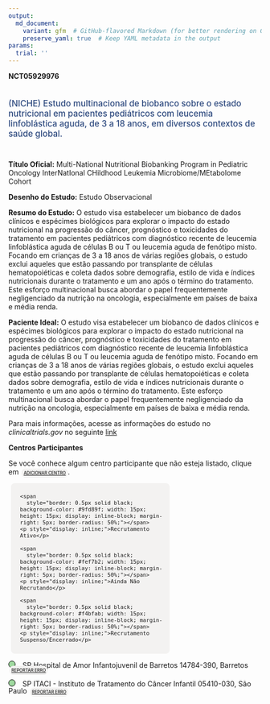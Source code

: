```yaml
---
output: 
  md_document:
    variant: gfm  # GitHub-flavored Markdown (for better rendering on GitHub)
    preserve_yaml: true  # Keep YAML metadata in the output
params:
  trial: ''
---
```


**NCT05929976**

<div style="padding: 5px 5px 5px 0px; font-size: 1.20em; font-weight: 500; color: #2E4A7F; text-align: left; margin-bottom: 20px">

(NICHE) Estudo multinacional de biobanco sobre o estado nutricional em
pacientes pediátricos com leucemia linfoblástica aguda, de 3 a 18 anos,
em diversos contextos de saúde global.

</div>

**Título Oficial:** Multi-National Nutritional Biobanking Program in
Pediatric Oncology InterNatIonal CHildhood Leukemia
Microbiome/MEtabolome Cohort

**Desenho do Estudo:** Estudo Observacional

**Resumo do Estudo:** O estudo visa estabelecer um biobanco de dados
clínicos e espécimes biológicos para explorar o impacto do estado
nutricional na progressão do câncer, prognóstico e toxicidades do
tratamento em pacientes pediátricos com diagnóstico recente de leucemia
linfoblástica aguda de células B ou T ou leucemia aguda de fenótipo
misto. Focando em crianças de 3 a 18 anos de várias regiões globais, o
estudo exclui aqueles que estão passando por transplante de células
hematopoiéticas e coleta dados sobre demografia, estilo de vida e
índices nutricionais durante o tratamento e um ano após o término do
tratamento. Este esforço multinacional busca abordar o papel
frequentemente negligenciado da nutrição na oncologia, especialmente em
países de baixa e média renda.

**Paciente Ideal:** O estudo visa estabelecer um biobanco de dados
clínicos e espécimes biológicos para explorar o impacto do estado
nutricional na progressão do câncer, prognóstico e toxicidades do
tratamento em pacientes pediátricos com diagnóstico recente de leucemia
linfoblástica aguda de células B ou T ou leucemia aguda de fenótipo
misto. Focando em crianças de 3 a 18 anos de várias regiões globais, o
estudo exclui aqueles que estão passando por transplante de células
hematopoiéticas e coleta dados sobre demografia, estilo de vida e
índices nutricionais durante o tratamento e um ano após o término do
tratamento. Este esforço multinacional busca abordar o papel
frequentemente negligenciado da nutrição na oncologia, especialmente em
países de baixa e média renda.

Para mais informações, acesse as informações do estudo no
*clinicaltrials.gov* no seguinte
[link](https://clinicaltrials.gov/ct2/show/NCT05929976)

**Centros Participantes**

Se você conhece algum centro participante que não esteja listado, clique
em
<span style="color: #2E4A7F; margin-left: 2px; padding: 4px; background-color: #f3f2f1; border-radius: 8px; font-weight: 500; font-size: 0.6em"><a
href="https://flazar.shinyapps.io/formsapp?study_nct_id=NCT05929976&amp;location_id=N%2FA&amp;location_full_name=N%2FA&amp;form_type=Adicionar%20Centro"
target="_blank">ADICIONAR CENTRO</a></span>.

<div style="margin-bottom: 8px; margin-left: 5px; padding: 8px; max-width: 300px; background-color: #f3f2f1; border-radius: 8px; font-size: 0.9em">

<div style="margin-left: 10px;">

    <span 
      style="border: 0.5px solid black; background-color: #9fd89f; width: 15px; height: 15px; display: inline-block; margin-right: 5px; border-radius: 50%;"></span>
    <p style="display: inline;">Recrutamento Ativo</p>

</div>

<div style="margin-left: 10px;">

    <span 
      style="border: 0.5px solid black; background-color: #fef7b2; width: 15px; height: 15px; display: inline-block; margin-right: 5px; border-radius: 50%;"></span>
    <p style="display: inline;">Ainda Não Recrutando</p>

</div>

<div style="margin-left: 10px;">

    <span 
      style="border: 0.5px solid black; background-color: #f4bfab; width: 15px; height: 15px; display: inline-block; margin-right: 5px; border-radius: 50%;"></span>
    <p style="display: inline;">Recrutamento Suspenso/Encerrado</p>

</div>

</div>

<span style="line-height: 0.95;"><span style="border: 0.5px solid black; display: inline-block; width: 12px; height: 12px; border-radius: 50%; margin-right: 10px; padding-bottom: 0px; background-color: #9fd89f;"></span>
SP Hospital de Amor Infantojuvenil de Barretos 14784-390, Barretos
<span style="color: #2E4A7F; margin-left: 2px; padding: 4px; background-color: #f3f2f1; border-radius: 8px; font-weight: 500; font-size: 0.6em"><a
href="https://flazar.shinyapps.io/formsapp?study_nct_id=NCT05929976&amp;location_id=HOSPITALDECANCERINFANTOJUVENILDEBARRETOSBARRETOSBRAZIL&amp;location_full_name=Hospital%20de%20Amor%20Infantojuvenil%20de%20Barretos%2C%2014784-390%2C%20Barretos&amp;form_type=Reportar%20Erro"
target="_blank">REPORTAR ERRO</a></span></span>

<span style="line-height: 0.95;"><span style="border: 0.5px solid black; display: inline-block; width: 12px; height: 12px; border-radius: 50%; margin-right: 10px; padding-bottom: 0px; background-color: #9fd89f;"></span>
SP ITACI - Instituto de Tratamento do Câncer Infantil 05410-030, São
Paulo
<span style="color: #2E4A7F; margin-left: 2px; padding: 4px; background-color: #f3f2f1; border-radius: 8px; font-weight: 500; font-size: 0.6em"><a
href="https://flazar.shinyapps.io/formsapp?study_nct_id=NCT05929976&amp;location_id=INSTITUTODETRATAMENTODOCANCERINFANTILITACISAOPAULOBRAZIL&amp;location_full_name=ITACI%20-%20Instituto%20de%20Tratamento%20do%20C%C3%A2ncer%20Infantil%2C%2005410-030%2C%20S%C3%A3o%20Paulo&amp;form_type=Reportar%20Erro"
target="_blank">REPORTAR ERRO</a></span></span>
